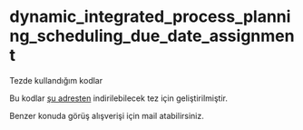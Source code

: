 # dynamic_integrated_process_planning_scheduling_due_date_assignment
Tezde kullandığım kodlar

Bu kodlar [şu adresten](https://tez.yok.gov.tr/UlusalTezMerkezi/TezGoster?key=FgmkGchPKo23qQqBeqzVZqYVbpBvQEcPi5vx5DVmV9mMumDnLMOEUissn1_EgIBk) indirilebilecek tez için geliştirilmiştir. 

Benzer konuda görüş alışverişi için mail atabilirsiniz.
